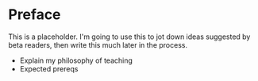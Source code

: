 # Preface

This is a placeholder.
I'm going to use this to jot down ideas suggested
by beta readers,
then write this much later in the process.

* Explain my philosophy of teaching
* Expected prereqs
